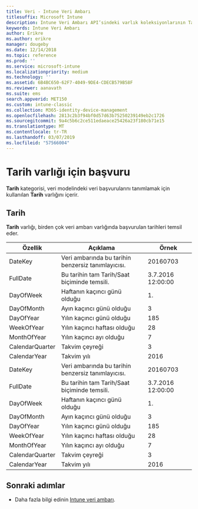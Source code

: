 ```yaml
---
title: Veri - Intune Veri Ambarı
titlesuffix: Microsoft Intune
description: Intune Veri Ambarı API’sindeki varlık koleksiyonlarının Tarih kategorisi için başvuru konusu.
keywords: Intune Veri Ambarı
author: Erikre
ms.author: erikre
manager: dougeby
ms.date: 12/14/2018
ms.topic: reference
ms.prod: ''
ms.service: microsoft-intune
ms.localizationpriority: medium
ms.technology: ''
ms.assetid: 6B4BC650-62F7-4049-9DE4-CDECB579B58F
ms.reviewer: aanavath
ms.suite: ems
search.appverid: MET150
ms.custom: intune-classic
ms.collection: M365-identity-device-management
ms.openlocfilehash: 2813c2b3f94bf0d57d63b75250239149eb2c1726
ms.sourcegitcommit: 9a4c5b6c2ce511edaeace25426a23f180cb71e15
ms.translationtype: MT
ms.contentlocale: tr-TR
ms.lasthandoff: 03/07/2019
ms.locfileid: "57566004"
---
```

# <a name="reference-for-date-entity"></a>Tarih varlığı için başvuru

**Tarih** kategorisi, veri modelindeki veri başvurularını tanımlamak için kullanılan **Tarih** varlığını içerir.

## <a name="date"></a>Tarih

**Tarih** varlığı, birden çok veri ambarı varlığında başvurulan tarihleri temsil eder.


|    Özellik     |                      Açıklama                       |       Örnek        |
|-----------------|--------------------------------------------------------|----------------------|
|     DateKey     | Veri ambarında bu tarihin benzersiz tanımlayıcısı. |       20160703       |
|    FullDate     |    Bu tarihin tam Tarih/Saat biçiminde temsili.     | 3.7.2016 12:00:00 |
|    DayOfWeek    |                      Haftanın kaçıncı günü olduğu                       |          1.           |
|   DayOfMonth    |                      Ayın kaçıncı günü olduğu                      |          3           |
|    DayOfYear    |                      Yılın kaçıncı günü olduğu                       |         185          |
|   WeekOfYear    |                      Yılın kaçıncı haftası olduğu                      |          28          |
|   MonthOfYear   |                   Yılın kaçıncı ayı olduğu                    |          7           |
| CalendarQuarter |                    Takvim çeyreği                    |          3           |
|  CalendarYear   |                     Takvim yılı                      |         2016         |
|     DateKey     | Veri ambarında bu tarihin benzersiz tanımlayıcısı. |       20160703       |
|    FullDate     |    Bu tarihin tam Tarih/Saat biçiminde temsili.     | 3.7.2016 12:00:00 |
|    DayOfWeek    |                      Haftanın kaçıncı günü olduğu                       |          1.           |
|   DayOfMonth    |                      Ayın kaçıncı günü olduğu                      |          3           |
|    DayOfYear    |                      Yılın kaçıncı günü olduğu                       |         185          |
|   WeekOfYear    |                      Yılın kaçıncı haftası olduğu                      |          28          |
|   MonthOfYear   |                   Yılın kaçıncı ayı olduğu                    |          7           |
| CalendarQuarter |                    Takvim çeyreği                    |          3           |
|  CalendarYear   |                     Takvim yılı                      |         2016         |

## <a name="next-steps"></a>Sonraki adımlar

- Daha fazla bilgi edinin [Intune veri ambarı](reports-nav-create-intune-reports.md).
